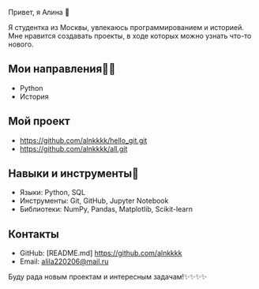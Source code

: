  Привет, я Алина 👋

Я студентка из Москвы, увлекаюсь программированием и историей. Мне нравится создавать проекты, в ходе которых можно узнать что-то нового.



## Мои направления👩‍🏫
- Python 
- История 



## Мой проект
- https://github.com/alnkkkk/hello_git.git
- https://github.com/alnkkkk/all.git




## Навыки и инструменты🐍
- Языки: Python, SQL
- Инструменты: Git, GitHub, Jupyter Notebook
- Библиотеки: NumPy, Pandas, Matplotlib, Scikit-learn



##  Контакты
- GitHub: [README.md] https://github.com/alnkkkk
- Email: alila220206@mail.ru


 Буду рада новым проектам и интересным задачам!✨✨✨✨

